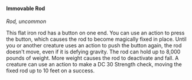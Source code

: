 #### Immovable Rod

*Rod, uncommon*

This flat iron rod has a button on one end. You can use an action to press the button, which causes the rod to become magically fixed in place. Until you or another creature uses an action to push the button again, the rod doesn't move, even if it is defying gravity. The rod can hold up to 8,000 pounds of weight. More weight causes the rod to deactivate and fall. A creature can use an action to make a DC 30 Strength check, moving the fixed rod up to 10 feet on a success.
